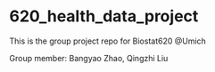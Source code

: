 # 620_health_data_project
This is the group project repo for Biostat620 @Umich 

Group member: Bangyao Zhao, Qingzhi Liu
